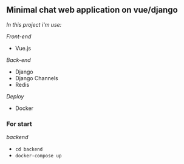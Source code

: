 ## Minimal chat web application on vue/django

*In this project i'm use:*

*Front-end*
- Vue.js

*Back-end*
- Django
- Django Channels
- Redis

*Deploy*
- Docker

### For start

*backend*
- `cd backend`
- `docker-compose up`
